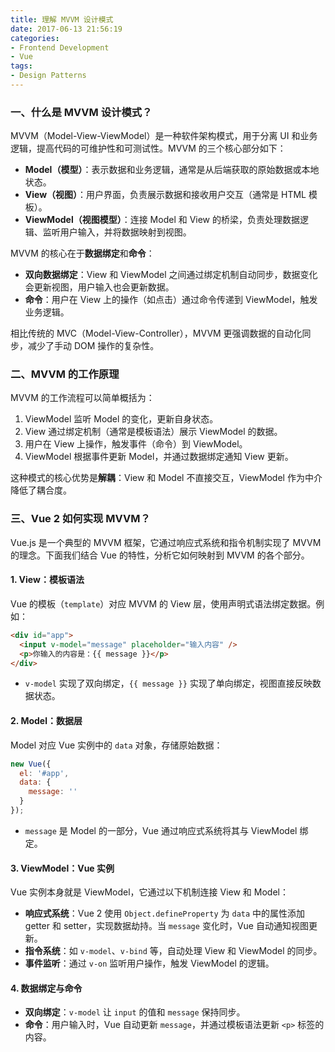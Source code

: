 ```yaml
---
title: 理解 MVVM 设计模式
date: 2017-06-13 21:56:19
categories: 
- Frontend Development 
- Vue
tags: 
- Design Patterns
---
```



### 一、什么是 MVVM 设计模式？

MVVM（Model-View-ViewModel）是一种软件架构模式，用于分离 UI 和业务逻辑，提高代码的可维护性和可测试性。MVVM 的三个核心部分如下：

- **Model（模型）**：表示数据和业务逻辑，通常是从后端获取的原始数据或本地状态。
- **View（视图）**：用户界面，负责展示数据和接收用户交互（通常是 HTML 模板）。
- **ViewModel（视图模型）**：连接 Model 和 View 的桥梁，负责处理数据逻辑、监听用户输入，并将数据映射到视图。

MVVM 的核心在于**数据绑定**和**命令**：
- **双向数据绑定**：View 和 ViewModel 之间通过绑定机制自动同步，数据变化会更新视图，用户输入也会更新数据。
- **命令**：用户在 View 上的操作（如点击）通过命令传递到 ViewModel，触发业务逻辑。

相比传统的 MVC（Model-View-Controller），MVVM 更强调数据的自动化同步，减少了手动 DOM 操作的复杂性。

### 二、MVVM 的工作原理

MVVM 的工作流程可以简单概括为：
1. ViewModel 监听 Model 的变化，更新自身状态。
2. View 通过绑定机制（通常是模板语法）展示 ViewModel 的数据。
3. 用户在 View 上操作，触发事件（命令）到 ViewModel。
4. ViewModel 根据事件更新 Model，并通过数据绑定通知 View 更新。

这种模式的核心优势是**解耦**：View 和 Model 不直接交互，ViewModel 作为中介降低了耦合度。

### 三、Vue 2 如何实现 MVVM？

Vue.js 是一个典型的 MVVM 框架，它通过响应式系统和指令机制实现了 MVVM 的理念。下面我们结合 Vue 的特性，分析它如何映射到 MVVM 的各个部分。

#### 1. View：模板语法
Vue 的模板（`template`）对应 MVVM 的 View 层，使用声明式语法绑定数据。例如：
```html
<div id="app">
  <input v-model="message" placeholder="输入内容" />
  <p>你输入的内容是：{{ message }}</p>
</div>
```
- `v-model` 实现了双向绑定，`{{ message }}` 实现了单向绑定，视图直接反映数据状态。

#### 2. Model：数据层
Model 对应 Vue 实例中的 `data` 对象，存储原始数据：
```javascript
new Vue({
  el: '#app',
  data: {
    message: ''
  }
});
```
- `message` 是 Model 的一部分，Vue 通过响应式系统将其与 ViewModel 绑定。

#### 3. ViewModel：Vue 实例
Vue 实例本身就是 ViewModel，它通过以下机制连接 View 和 Model：
- **响应式系统**：Vue 2 使用 `Object.defineProperty` 为 `data` 中的属性添加 getter 和 setter，实现数据劫持。当 `message` 变化时，Vue 自动通知视图更新。
- **指令系统**：如 `v-model`、`v-bind` 等，自动处理 View 和 ViewModel 的同步。
- **事件监听**：通过 `v-on` 监听用户操作，触发 ViewModel 的逻辑。

#### 4. 数据绑定与命令
- **双向绑定**：`v-model` 让 `input` 的值和 `message` 保持同步。
- **命令**：用户输入时，Vue 自动更新 `message`，并通过模板语法更新 `<p>` 标签的内容。
